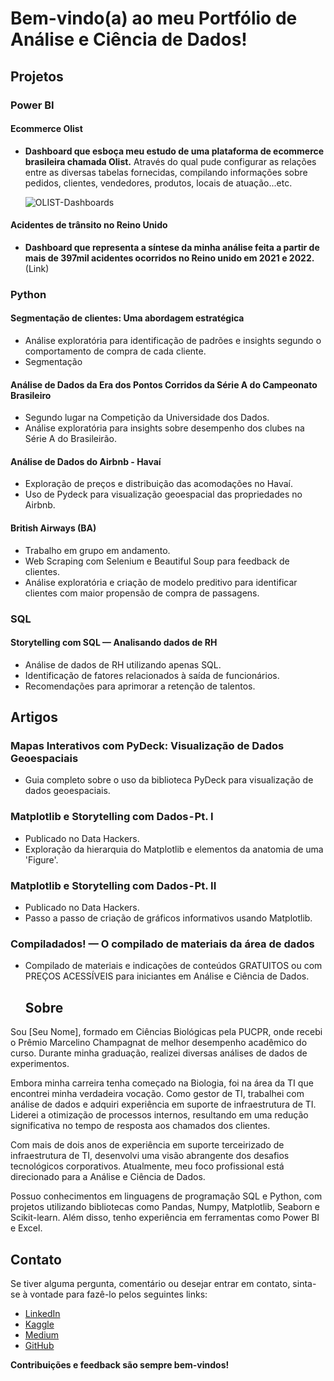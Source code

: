 # Bem-vindo(a) ao meu Portfólio de Análise e Ciência de Dados!

## Projetos

### Power BI
#### Ecommerce Olist
- **Dashboard que esboça meu estudo de uma plataforma de ecommerce brasileira chamada Olist.** Através do qual pude configurar as relações entre as diversas tabelas fornecidas, compilando informações sobre pedidos, clientes, vendedores, produtos, locais de atuação...etc.

  ![OLIST-Dashboards](https://github.com/Arthurr-Victor/Brazilian-Ecommerce-Olist-SQL-PowerBI/assets/127077847/6401f9e9-c54a-41f6-973c-0e67572be42b)

#### Acidentes de trânsito no Reino Unido
-  **Dashboard que representa a síntese da minha análise feita a partir de mais de 397mil acidentes ocorridos no Reino unido em 2021 e 2022.**
  (Link)

### Python
#### Segmentação de clientes: Uma abordagem estratégica
-  Análise exploratória para identificação de padrões e insights segundo o comportamento de compra de cada cliente.
-  Segmentação


#### Análise de Dados da Era dos Pontos Corridos da Série A do Campeonato Brasileiro
- Segundo lugar na Competição da Universidade dos Dados.
- Análise exploratória para insights sobre desempenho dos clubes na Série A do Brasileirão.

#### Análise de Dados do Airbnb - Havaí
- Exploração de preços e distribuição das acomodações no Havaí.
- Uso de Pydeck para visualização geoespacial das propriedades no Airbnb.

#### British Airways (BA)
- Trabalho em grupo em andamento.
- Web Scraping com Selenium e Beautiful Soup para feedback de clientes.
- Análise exploratória e criação de modelo preditivo para identificar clientes com maior propensão de compra de passagens.

### SQL
#### Storytelling com SQL — Analisando dados de RH
- Análise de dados de RH utilizando apenas SQL.
- Identificação de fatores relacionados à saída de funcionários.
- Recomendações para aprimorar a retenção de talentos.

## Artigos

### Mapas Interativos com PyDeck: Visualização de Dados Geoespaciais
- Guia completo sobre o uso da biblioteca PyDeck para visualização de dados geoespaciais.

### Matplotlib e Storytelling com Dados - Pt. I
- Publicado no Data Hackers.
- Exploração da hierarquia do Matplotlib e elementos da anatomia de uma 'Figure'.

### Matplotlib e Storytelling com Dados - Pt. II
- Publicado no Data Hackers.
- Passo a passo de criação de gráficos informativos usando Matplotlib.

### Compiladados! — O compilado de materiais da área de dados
- Compilado de materiais e indicações de conteúdos GRATUITOS ou com PREÇOS ACESSÍVEIS para iniciantes em Análise e Ciência de Dados.

  ## Sobre
Sou [Seu Nome], formado em Ciências Biológicas pela PUCPR, onde recebi o Prêmio Marcelino Champagnat de melhor desempenho acadêmico do curso. Durante minha graduação, realizei diversas análises de dados de experimentos.

Embora minha carreira tenha começado na Biologia, foi na área da TI que encontrei minha verdadeira vocação. Como gestor de TI, trabalhei com análise de dados e adquiri experiência em suporte de infraestrutura de TI. Liderei a otimização de processos internos, resultando em uma redução significativa no tempo de resposta aos chamados dos clientes.

Com mais de dois anos de experiência em suporte terceirizado de infraestrutura de TI, desenvolvi uma visão abrangente dos desafios tecnológicos corporativos. Atualmente, meu foco profissional está direcionado para a Análise e Ciência de Dados.

Possuo conhecimentos em linguagens de programação SQL e Python, com projetos utilizando bibliotecas como Pandas, Numpy, Matplotlib, Seaborn e Scikit-learn. Além disso, tenho experiência em ferramentas como Power BI e Excel.


## Contato
Se tiver alguma pergunta, comentário ou desejar entrar em contato, sinta-se à vontade para fazê-lo pelos seguintes links:

- [LinkedIn](Seu_Link_do_LinkedIn)
- [Kaggle](Seu_Link_do_Kaggle)
- [Medium](Seu_Link_do_Medium)
- [GitHub](Seu_Link_do_GitHub)

**Contribuições e feedback são sempre bem-vindos!**
